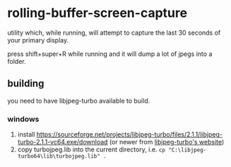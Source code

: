# rolling-buffer-screen-capture

utility which, while running, will attempt to capture the last 30 seconds of your primary display.

press shift+super+R while running and it will dump a lot of jpegs into a folder.

## building

you need to have libjpeg-turbo available to build.

### windows

1. install https://sourceforge.net/projects/libjpeg-turbo/files/2.1.1/libjpeg-turbo-2.1.1-vc64.exe/download (or newer from [libjpeg-turbo's website](https://libjpeg-turbo.org/))
2. copy turbojpeg.lib into the current directory, i.e. `cp "C:\libjpeg-turbo64\lib\turbojpeg.lib" .`